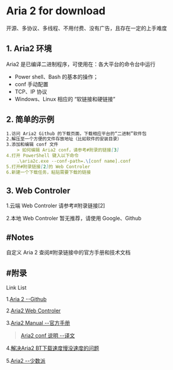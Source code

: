 # Aria 2 for download

开源、多协议、多线程、不用付费、没有广告，且存在一定的上手难度

## 1. Aria2 环境

Aria2 是已编译二进制程序，可使用在：各大平台的命令台中运行

- Power shell、Bash 的基本的操作；
- conf 手动配置
- TCP、IP 协议
- Windows、Linux 相应的 “软链接和硬链接”

## 2. 简单的示例

```markdown
1.访问 Aria2 Github 的下载页面，下载相应平台的“二进制”软件包
2.解压至一个方便的文件存放地址（比如软件的安装目录）
3.添加和编辑 conf 文件
	> 如何编辑 Aria2 conf，请参考#附录的链接[3]
4.打开 PowerShell 键入以下命令
	.\aria2c.exe --conf-path=.\[conf name].conf
5.打开#附录链接[2]的 Web Controler
6.新建一个下载任务，粘贴需要下载的链接
```

## 3. Web Controler

1.云端 Web Controler 请参考#附录链接[2]

2.本地 Web Controler 暂无推荐，请使用 Google、Github

## #Notes

自定义 Aria 2 查阅#附录链接中的官方手册和技术文档

## #附录

Link List

1.[Aria 2	--Github](https://github.com/aria2/aria2)

2.[Aria2 Web Controler](http://aria2c.com/)

3.[Aria2 Manual	--官方手册](https://aria2.github.io/manual/en/html/index.html)

> [Aria2 conf 说明	--译文](http://aria2c.com/usage.html)

4.[解决Aria2 BT下载速度慢没速度的问题](http://www.senra.me/solutions-to-aria2-bt-metalink-download-slowly/)

5.[Aria2 --少数派](https://sspai.com/post/55334)

